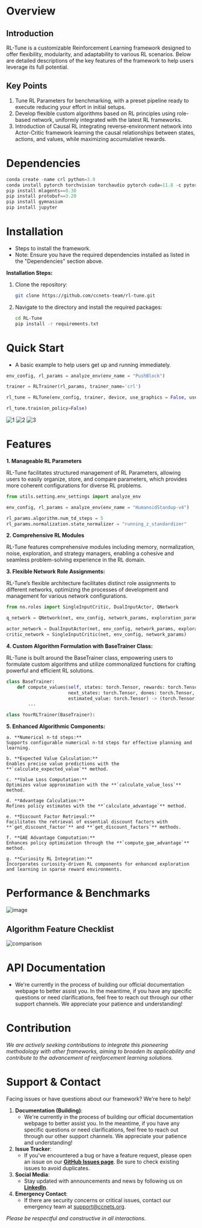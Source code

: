 # Overview

## **Introduction**

RL-Tune is a customizable Reinforcement Learning framework designed to offer flexibility, modularity, and adaptability to various RL scenarios. Below are detailed descriptions of the key features of the framework to help users leverage its full potential.

## **Key Points**

1. Tune RL Parameters for benchmarking, with a preset pipeline ready to execute reducing your effort in initial setups.
2. Develop flexible custom algorithms based on RL principles using role-based network, uniformly integrated with the latest RL frameworks.
3. Introduction of Causal RL integrating reverse-environment network into Actor-Critic framework learning the causal relationships between states, actions, and values, while maximizing accumulative rewards.

# ****Dependencies****

```python
conda create -name crl python=3.9
conda install pytorch torchvision torchaudio pytorch-cuda=11.8 -c pytorch -c nvidia
pip install mlagents==0.30
pip install protobuf==3.20
pip install gymnasium
pip install jupyter
```
# **Installation**

- Steps to install the framework.
- Note: Ensure you have the required dependencies installed as listed in the "Dependencies" section above.

**Installation Steps:**

1. Clone the repository:
    
    ```bash
    git clone https://github.com/ccnets-team/rl-tune.git
    ```
    
2. Navigate to the directory and install the required packages:
    
    ```bash
    cd RL-Tune
    pip install -r requirements.txt
    ```

# **Quick Start**

- A basic example to help users get up and running immediately.

```python
env_config, rl_params = analyze_env(env_name = "PushBlock")

trainer = RLTrainer(rl_params, trainer_name='crl')  

rl_tune = RLTune(env_config, trainer, device, use_graphics = False, use_print = False)

rl_tune.train(on_policy=False)
```
![1](https://github.com/ccnets-team/rl-tune/assets/66022264/2d57a3df-9f12-4dbd-b8aa-89fc7f5b59cb)
![2](https://github.com/ccnets-team/rl-tune/assets/66022264/db3fa6ec-7b8a-4767-a685-ee2ee933926f)
![3](https://github.com/ccnets-team/rl-tune/assets/66022264/2f651c7d-58b2-40d5-811c-5dc570061303)

# Features

**1. Manageable RL Parameters**

RL-Tune facilitates structured management of RL Parameters, allowing users to easily organize, store, and compare parameters, which provides more coherent configurations for diverse RL problems.

```python
from utils.setting.env_settings import analyze_env

env_config, rl_params = analyze_env(env_name = "HumanoidStandup-v4")

rl_params.algorithm.num_td_steps = 5
rl_params.normalization.state_normalizer = "running_z_standardizer"
```

**2. Comprehensive RL Modules**

RL-Tune features comprehensive modules including memory, normalization, noise, exploration, and strategy managers, enabling a cohesive and seamless problem-solving experience in the RL domain.

**3. Flexible Network Role Assignments:**

RL-Tune’s flexible architecture facilitates distinct role assignments to different networks, optimizing the processes of development and management for various network configurations.

```python
from nn.roles import SingleInputCritic, DualInputActor, QNetwork

q_network = QNetwork(net, env_config, network_params, exploration_params)

actor_network = DualInputActor(net, env_config, network_params, exploration_params)
critic_network = SingleInputCritic(net, env_config, network_params)

```

**4. Custom Algorithm Formulation with BaseTrainer Class:**

RL-Tune is built around the BaseTrainer class, empowering users to formulate custom algorithms and utilize commonalized functions for crafting powerful and efficient RL solutions.

```python
class BaseTrainer:
    def compute_values(self, states: torch.Tensor, rewards: torch.Tensor,
                       next_states: torch.Tensor, dones: torch.Tensor,
                       estimated_value: torch.Tensor) -> (torch.Tensor, torch.Tensor):
		...

class YourRLTrainer(BaseTrainer):
```

**5. Enhanced Algorithmic Components:**
    
    a. **Numerical n-td steps:**
    Supports configurable numerical n-td steps for effective planning and learning.
    
    b. **Expected Value Calculation:**
    Enables precise value predictions with the **`calculate_expected_value`** method.
    
    c. **Value Loss Computation:**
    Optimizes value approximation with the **`calculate_value_loss`** method.
    
    d. **Advantage Calculation:**
    Refines policy estimates with the **`calculate_advantage`** method.
    
    e. **Discount Factor Retrieval:**
    Facilitates the retrieval of essential discount factors with **`get_discount_factor`** and **`get_discount_factors`** methods.
    
    f. **GAE Advantage Computation:**
    Enhances policy optimization through the **`compute_gae_advantage`** method.
    
    g. **Curiosity RL Integration:**
    Incorporates curiosity-driven RL components for enhanced exploration and learning in sparse reward environments.

# **Performance & Benchmarks**
![image](https://github.com/ccnets-team/rl-tune/assets/66022264/ea306301-b8bc-45e7-b26b-68322ddfdeb0)


## Algorithm Feature Checklist
![comparison](https://github.com/ccnets-team/rl-tune/assets/66022264/2ea99dc2-ad08-426d-aa91-7c8f43569b8a)

# **API Documentation**

- We're currently in the process of building our official documentation webpage to better assist you. In the meantime, if you have any specific questions or need clarifications, feel free to reach out through our other support channels. We appreciate your patience and understanding!

# **Contribution**

*We are actively seeking contributions to integrate this pioneering methodology with other frameworks, aiming to broaden its applicability and contribute to the advancement of reinforcement learning solutions.*

# **Support & Contact**

Facing issues or have questions about our framework? We're here to help!

1. **Documentation (Building)**:
    - We're currently in the process of building our official documentation webpage to better assist you. In the meantime, if you have any specific questions or need clarifications, feel free to reach out through our other support channels. We appreciate your patience and understanding!
2. **Issue Tracker**:
    - If you've encountered a bug or have a feature request, please open an issue on our **[GitHub Issues page](https://chat.openai.com/c/LINK_TO_GITHUB_ISSUES)**. Be sure to check existing issues to avoid duplicates.
3. **Social Media**:
    - Stay updated with announcements and news by following us on **[LinkedIn](https://chat.openai.com/c/LINK_TO_LINKEDIN)**.
4. **Emergency Contact**:
    - If there are security concerns or critical issues, contact our emergency team at support@ccnets.org.

*Please be respectful and constructive in all interactions.*
